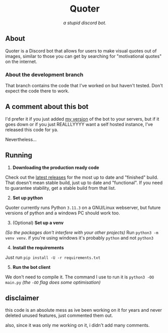 <h1 align="center">Quoter</h1>
<p align="center"><i>a stupid discord bot.</i></p>

## About
Quoter is a Discord bot that allows for users to make visual quotes out of images, similar to those you can get by searching for "motivational quotes" on the internet.

### About the development branch
That branch contains the code that I've worked on but haven't tested. Don't expect the code there to work.

## A comment about this bot
I'd prefer it if you just added [my version](https://discord.com/oauth2/authorize?client_id=1034045810993803325) of the bot to your servers, but if it goes down or if you just REALLLYYYY want a self hosted instance, I've released this code for ya.

Nevertheless...
## Running
1. **Downloading the production ready code**

Check out the [latest releases](https://github.com/paradoxical-autumn/quoter/releases) for the most up to date and "finished" build. That doesn't mean stable build, just up to date and "functional".
If you need to guarantee stability, get a stable build from that list.

2. **Set up python**

Quoter currently runs Python `3.11.3` on a GNU/Linux webserver, but future versions of python and a windows PC should work too.

3. (Optional) **Set up a venv**

*(So the packages don't interfere with your other projects)*
Run `python3 -m venv venv`. if you're using windows it's probably `python` and not `python3`

4. **Install the requirements**

Just run `pip install -U -r requirements.txt`

5. **Run the bot client**

We don't need to compile it. The command I use to run it is `python3 -OO main.py`
*(the `-OO` flag does some optimisation)*

## disclaimer
this code is an absolute mess as ive been working on it for years and never deleted unused features, just commented them out.

also, since it was only me working on it, i didn't add many comments.
